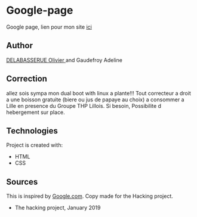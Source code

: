 # Google-page
Google page, lien pour mon site <a href="https//adelinegoo.github.io"> ici</a>

## Author
 <a href="https://github.com/doliv590/googlemyfriend"> DELABASSERUE Olivier </a> and Gaudefroy Adeline

## Correction
allez sois sympa mon dual boot with linux a plante!!!
Tout correcteur a droit a une boisson gratuite (biere ou jus de papaye au choix) a consommer a Lille en presence du Groupe THP Lillois. Si besoin, Possibilite d hebergement sur place.

## Technologies
Project is created with:
* HTML
* CSS

## Sources
This is inspired by <a href="https://www.google.com/">Google.com</a>. Copy made for the Hacking project.


- The hacking project, January 2019 
